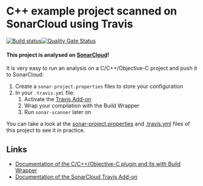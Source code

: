 # C++ example project scanned on SonarCloud using Travis

[![Build status](https://travis-ci.org/SonarSource/sonarcloud_example_cpp-xcodebuild-macos-travis.svg?branch=master)](https://travis-ci.org/SonarSource/sonarcloud_example_cpp-xcodebuild-macos-travis)[![Quality Gate Status](https://sonarcloud.io/api/project_badges/measure?project=sonarcloud_example_cpp-xcodebuild-macos-travis&metric=alert_status)](https://sonarcloud.io/dashboard?id=sonarcloud_example_cpp-xcodebuild-macos-travis)

#### This project is analysed on [SonarCloud](https://sonarcloud.io)!

It is very easy to run an analysis on a C/C++/Objective-C project and push it to SonarCloud:

1. Create a `sonar-project.properties` files to store your configuration
2. In your `.travis.yml` file:
   1. Activate the [Travis Add-on](https://docs.travis-ci.com/user/sonarcloud/)
   2. Wrap your compilation with the Build Wrapper
   3. Run `sonar-scanner` later on

You can take a look at the
[sonar-project.properties](https://github.com/SonarSource/sonarcloud_example_cpp-xcodebuild-macos-travis/blob/master/sonar-project.properties)
and
[.travis.yml](https://github.com/SonarSource/sonarcloud_example_cpp-xcodebuild-macos-travis/blob/master/.travis.yml)
files of this project to see it in practice.

## Links

- [Documentation of the C/C++/Objective-C plugin and its with Build Wrapper](http://docs.sonarqube.org/x/pwAv)
- [Documentation of the SonarCloud Travis Add-on](https://docs.travis-ci.com/user/sonarcloud/)
